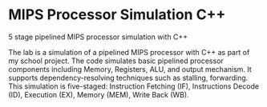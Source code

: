 # MIPS Processor Simulation C++
5 stage pipelined MIPS processor simulation with C++  

The lab is a simulation of a pipelined MIPS processor with C++ as part of my school project. The code simulates basic pipelined processor components including Memory, Registers, ALU, and output mechanism. It supports dependency-resolving techniques such as stalling, forwarding. This simulation is five-staged: Instruction Fetching (IF), Instructions Decode (ID), Execution (EX), Memory (MEM), Write Back (WB). 
